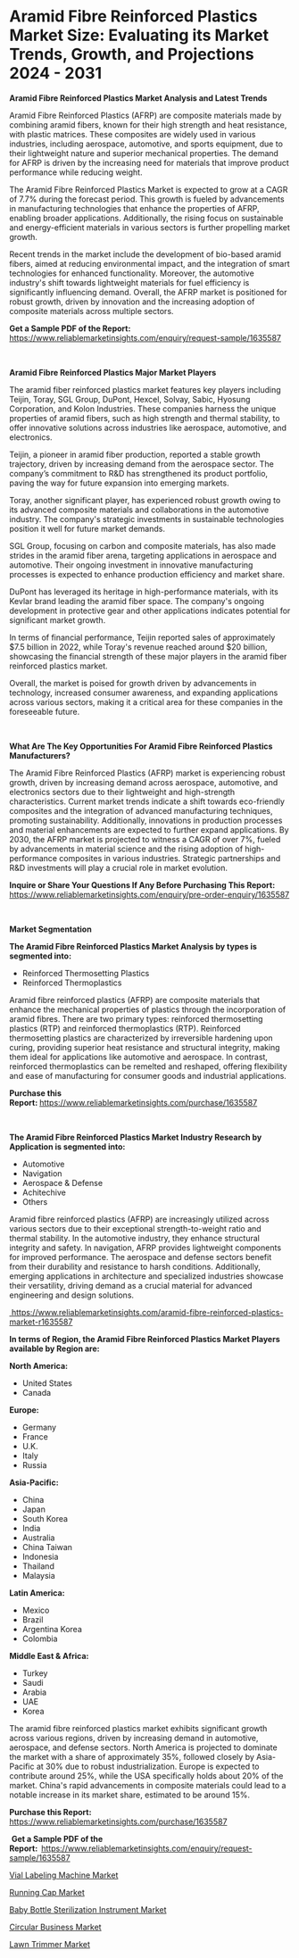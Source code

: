 <p><h1>Aramid Fibre Reinforced Plastics Market Size: Evaluating its Market Trends, Growth, and Projections 2024 - 2031</h1></p><p><strong>Aramid Fibre Reinforced Plastics Market Analysis and Latest Trends</strong></p>
<p><p>Aramid Fibre Reinforced Plastics (AFRP) are composite materials made by combining aramid fibers, known for their high strength and heat resistance, with plastic matrices. These composites are widely used in various industries, including aerospace, automotive, and sports equipment, due to their lightweight nature and superior mechanical properties. The demand for AFRP is driven by the increasing need for materials that improve product performance while reducing weight.</p><p>The Aramid Fibre Reinforced Plastics Market is expected to grow at a CAGR of 7.7% during the forecast period. This growth is fueled by advancements in manufacturing technologies that enhance the properties of AFRP, enabling broader applications. Additionally, the rising focus on sustainable and energy-efficient materials in various sectors is further propelling market growth. </p><p>Recent trends in the market include the development of bio-based aramid fibers, aimed at reducing environmental impact, and the integration of smart technologies for enhanced functionality. Moreover, the automotive industry's shift towards lightweight materials for fuel efficiency is significantly influencing demand. Overall, the AFRP market is positioned for robust growth, driven by innovation and the increasing adoption of composite materials across multiple sectors.</p></p>
<p><strong>Get a Sample PDF of the Report:&nbsp;</strong> <a href="https://www.reliablemarketinsights.com/enquiry/request-sample/1635587?utm_campaign=1938&utm_medium=2&utm_source=Github&utm_content=ia&utm_term=27122024&utm_id=aramid-fibre-reinforced-plastics">https://www.reliablemarketinsights.com/enquiry/request-sample/1635587</a></p>
<p>&nbsp;</p>
<p><strong>Aramid Fibre Reinforced Plastics Major Market Players</strong></p>
<p><p>The aramid fiber reinforced plastics market features key players including Teijin, Toray, SGL Group, DuPont, Hexcel, Solvay, Sabic, Hyosung Corporation, and Kolon Industries. These companies harness the unique properties of aramid fibers, such as high strength and thermal stability, to offer innovative solutions across industries like aerospace, automotive, and electronics.</p><p>Teijin, a pioneer in aramid fiber production, reported a stable growth trajectory, driven by increasing demand from the aerospace sector. The company’s commitment to R&D has strengthened its product portfolio, paving the way for future expansion into emerging markets.</p><p>Toray, another significant player, has experienced robust growth owing to its advanced composite materials and collaborations in the automotive industry. The company's strategic investments in sustainable technologies position it well for future market demands.</p><p>SGL Group, focusing on carbon and composite materials, has also made strides in the aramid fiber arena, targeting applications in aerospace and automotive. Their ongoing investment in innovative manufacturing processes is expected to enhance production efficiency and market share.</p><p>DuPont has leveraged its heritage in high-performance materials, with its Kevlar brand leading the aramid fiber space. The company's ongoing development in protective gear and other applications indicates potential for significant market growth.</p><p>In terms of financial performance, Teijin reported sales of approximately $7.5 billion in 2022, while Toray's revenue reached around $20 billion, showcasing the financial strength of these major players in the aramid fiber reinforced plastics market.</p><p>Overall, the market is poised for growth driven by advancements in technology, increased consumer awareness, and expanding applications across various sectors, making it a critical area for these companies in the foreseeable future.</p></p>
<p>&nbsp;</p>
<p><strong>What Are The Key Opportunities For Aramid Fibre Reinforced Plastics Manufacturers?</strong></p>
<p><p>The Aramid Fibre Reinforced Plastics (AFRP) market is experiencing robust growth, driven by increasing demand across aerospace, automotive, and electronics sectors due to their lightweight and high-strength characteristics. Current market trends indicate a shift towards eco-friendly composites and the integration of advanced manufacturing techniques, promoting sustainability. Additionally, innovations in production processes and material enhancements are expected to further expand applications. By 2030, the AFRP market is projected to witness a CAGR of over 7%, fueled by advancements in material science and the rising adoption of high-performance composites in various industries. Strategic partnerships and R&D investments will play a crucial role in market evolution.</p></p>
<p><strong>Inquire or Share Your Questions If Any Before Purchasing This Report:</strong> <a href="https://www.reliablemarketinsights.com/enquiry/pre-order-enquiry/1635587?utm_campaign=1938&utm_medium=2&utm_source=Github&utm_content=ia&utm_term=27122024&utm_id=aramid-fibre-reinforced-plastics">https://www.reliablemarketinsights.com/enquiry/pre-order-enquiry/1635587</a></p>
<p>&nbsp;</p>
<p><strong>Market Segmentation</strong></p>
<p><strong>The Aramid Fibre Reinforced Plastics Market Analysis by types is segmented into:</strong></p>
<p><ul><li>Reinforced Thermosetting Plastics</li><li>Reinforced Thermoplastics</li></ul></p>
<p><p>Aramid fibre reinforced plastics (AFRP) are composite materials that enhance the mechanical properties of plastics through the incorporation of aramid fibres. There are two primary types: reinforced thermosetting plastics (RTP) and reinforced thermoplastics (RTP). Reinforced thermosetting plastics are characterized by irreversible hardening upon curing, providing superior heat resistance and structural integrity, making them ideal for applications like automotive and aerospace. In contrast, reinforced thermoplastics can be remelted and reshaped, offering flexibility and ease of manufacturing for consumer goods and industrial applications.</p></p>
<p><strong>Purchase this Report:&nbsp;</strong><a href="https://www.reliablemarketinsights.com/purchase/1635587?utm_campaign=1938&utm_medium=2&utm_source=Github&utm_content=ia&utm_term=27122024&utm_id=aramid-fibre-reinforced-plastics">https://www.reliablemarketinsights.com/purchase/1635587</a></p>
<p>&nbsp;</p>
<p><strong>The Aramid Fibre Reinforced Plastics Market Industry Research by Application is segmented into:</strong></p>
<p><ul><li>Automotive</li><li>Navigation</li><li>Aerospace & Defense</li><li>Achitechive</li><li>Others</li></ul></p>
<p><p>Aramid fibre reinforced plastics (AFRP) are increasingly utilized across various sectors due to their exceptional strength-to-weight ratio and thermal stability. In the automotive industry, they enhance structural integrity and safety. In navigation, AFRP provides lightweight components for improved performance. The aerospace and defense sectors benefit from their durability and resistance to harsh conditions. Additionally, emerging applications in architecture and specialized industries showcase their versatility, driving demand as a crucial material for advanced engineering and design solutions.</p></p>
<p><a href="https://www.reliablemarketinsights.com/aramid-fibre-reinforced-plastics-market-r1635587?utm_campaign=1938&utm_medium=2&utm_source=Github&utm_content=ia&utm_term=27122024&utm_id=aramid-fibre-reinforced-plastics">&nbsp;https://www.reliablemarketinsights.com/aramid-fibre-reinforced-plastics-market-r1635587</a></p>
<p><strong>In terms of Region, the Aramid Fibre Reinforced Plastics Market Players available by Region are:</strong></p>
<p>
    <p> <strong> North America: </strong>
        <ul>
            <li>United States</li>
            <li>Canada</li>
        </ul>
        </p> 
    <p> <strong> Europe: </strong>
        <ul>
            <li>Germany</li>
            <li>France</li>
            <li>U.K.</li>
            <li>Italy</li>
            <li>Russia</li>
        </ul>
        </p> 
    <p> <strong> Asia-Pacific: </strong>
        <ul>
            <li>China</li>
            <li>Japan</li>
            <li>South Korea</li>
            <li>India</li>
            <li>Australia</li>
            <li>China Taiwan</li>
            <li>Indonesia</li>
            <li>Thailand</li>
            <li>Malaysia</li>
        </ul>
        </p> 
    <p> <strong> Latin America: </strong>
        <ul>
            <li>Mexico</li>
            <li>Brazil</li>
            <li>Argentina Korea</li>
            <li>Colombia</li>
        </ul>
        </p> 
    <p> <strong> Middle East & Africa: </strong>
        <ul>
            <li>Turkey</li>
            <li>Saudi</li>
            <li>Arabia</li>
            <li>UAE</li>
            <li>Korea</li>
        </ul>
    </p>
    </p>
<p><p>The aramid fibre reinforced plastics market exhibits significant growth across various regions, driven by increasing demand in automotive, aerospace, and defense sectors. North America is projected to dominate the market with a share of approximately 35%, followed closely by Asia-Pacific at 30% due to robust industrialization. Europe is expected to contribute around 25%, while the USA specifically holds about 20% of the market. China's rapid advancements in composite materials could lead to a notable increase in its market share, estimated to be around 15%.</p></p>
<p><strong>Purchase this Report: </strong><a href="https://www.reliablemarketinsights.com/purchase/1635587?utm_campaign=1938&utm_medium=2&utm_source=Github&utm_content=ia&utm_term=27122024&utm_id=aramid-fibre-reinforced-plastics">https://www.reliablemarketinsights.com/purchase/1635587</a></p>
<p>&nbsp;<strong>Get a Sample PDF of the Report:&nbsp;&nbsp;</strong><a href="https://www.reliablemarketinsights.com/enquiry/request-sample/1635587?utm_campaign=1938&utm_medium=2&utm_source=Github&utm_content=ia&utm_term=27122024&utm_id=aramid-fibre-reinforced-plastics">https://www.reliablemarketinsights.com/enquiry/request-sample/1635587</a></p>
<p><strong></strong></p>
<p><p><a href="https://www.linkedin.com/pulse/vial-labeling-machine-market-size-growth-drivers-global-revenue-lkvof?utm_campaign=1938&utm_medium=2&utm_source=Github&utm_content=ia&utm_term=27122024&utm_id=aramid-fibre-reinforced-plastics">Vial Labeling Machine Market</a></p><p><a href="https://www.linkedin.com/pulse/global-running-cap-market-trends-analysis-future-growth-prospects-eeowf?utm_campaign=1938&utm_medium=2&utm_source=Github&utm_content=ia&utm_term=27122024&utm_id=aramid-fibre-reinforced-plastics">Running Cap Market</a></p><p><a href="https://github.com/provorikovar/Market-Research-Report-List-6/blob/main/baby-bottle-sterilization-instrument-market.md?utm_campaign=1938&utm_medium=2&utm_source=Github&utm_content=ia&utm_term=27122024&utm_id=aramid-fibre-reinforced-plastics">Baby Bottle Sterilization Instrument Market</a></p><p><a href="https://www.linkedin.com/pulse/in-depth-analysis-circular-business-market-trends-growth-0ccue?utm_campaign=1938&utm_medium=2&utm_source=Github&utm_content=ia&utm_term=27122024&utm_id=aramid-fibre-reinforced-plastics">Circular Business Market</a></p><p><a href="https://www.linkedin.com/pulse/lawn-trimmer-market-size-growth-industry-analysis-segmentation-01b2f?utm_campaign=1938&utm_medium=2&utm_source=Github&utm_content=ia&utm_term=27122024&utm_id=aramid-fibre-reinforced-plastics">Lawn Trimmer Market</a></p></p>
